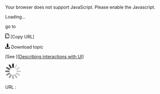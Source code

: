 Your browser does not support JavaScript. Please enable the Javascript.

Loading...

go to

![Copy URL](go-to_files/Copy.png) [Copy URL]

![Download](go-to_files/Download.png)
Download topic

[See ][[Describing interactions with UI](https://worldready.cloudapp.net/Styleguide/Read?id=2700&topicid=26472)]

![In progress](go-to_files/activity-large.gif)

URL :


